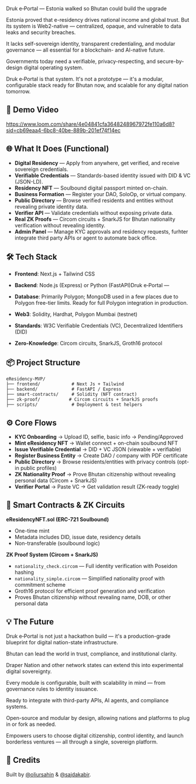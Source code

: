  Druk e‑Portal — Estonia walked so Bhutan could build the upgrade

Estonia proved that e-residency drives national income and global trust. But its system is Web2-native — centralized, opaque, and vulnerable to data leaks and security breaches.

It lacks self-sovereign identity, transparent credentialing, and modular governance — all essential for a blockchain- and AI-native future.

Governments today need a verifiable, privacy-respecting, and secure-by-design digital operating system.

Druk e‑Portal is that system.
It's not a prototype — it's a modular, configurable stack ready for Bhutan now, and scalable for any digital nation tomorrow.

## 🎥 Demo Video

https://www.loom.com/share/4e04841cfa3648248967972fe110a6d8?sid=cb69eaa4-6bc8-40be-889b-201ef74f14ec


## 🌐 What It Does (Functional)

- **Digital Residency** — Apply from anywhere, get verified, and receive sovereign credentials.
- **Verifiable Credentials** — Standards-based identity issued with DID & VC (JSON-LD).
- **Residency NFT** — Soulbound digital passport minted on-chain.
- **Business Formation** — Register your DAO, SoloOp, or virtual company.
- **Public Directory** — Browse verified residents and entities without revealing private identity data.
- **Verifier API** — Validate credentials without exposing private data.
- **Real ZK Proofs** — Circom circuits + SnarkJS for Bhutan nationality verification without revealing identity.
- **Admin Panel** — Manage KYC approvals and residency requests, furhter integrate third party APIs or agent to automate back office.

## 🛠️ Tech Stack

- **Frontend**: Next.js + Tailwind CSS
- **Backend**: Node.js (Express) or Python (FastAPI)Druk e‑Portal — 

- **Database**: Primarily Polygon; MongoDB used in a few places due to Polygon free-tier limits. Ready for full Polygon integration in production.
- **Web3**: Solidity, Hardhat, Polygon Mumbai (testnet)
- **Standards**: W3C Verifiable Credentials (VC), Decentralized Identifiers (DID)
- **Zero-Knowledge**: Circom circuits, SnarkJS, Groth16 protocol

## 📦 Project Structure

```
eResidency-MVP/
├── frontend/            # Next Js + Tailwind
├── backend/             # FastAPI / Express
├── smart-contracts/     # Solidity (NFT contract)
├── zk-proof/           # Circom circuits + SnarkJS proofs
├── scripts/             # Deployment & test helpers
```

## ⚙️ Core Flows

- **KYC Onboarding** → Upload ID, selfie, basic info → Pending/Approved
- **Mint eResidency NFT** → Wallet connect + on-chain soulbound NFT
- **Issue Verifiable Credential** → DID + VC JSON (viewable + verifiable)
- **Register Business Entity** → Create DAO / company with PDF certificate
- **Public Directory** → Browse residents/entities with privacy controls (opt-in public profiles)
- **ZK Nationality Proof** → Prove Bhutan citizenship without revealing personal data (Circom + SnarkJS)
- **Verifier Portal** → Paste VC → Get validation result (ZK-ready toggle)

## 🔐 Smart Contracts & ZK Circuits

**eResidencyNFT.sol (ERC-721 Soulbound)**
- One-time mint
- Metadata includes DID, issue date, residency details
- Non-transferable (soulbound logic)

**ZK Proof System (Circom + SnarkJS)**
- `nationality_check.circom` — Full identity verification with Poseidon hashing
- `nationality_simple.circom` — Simplified nationality proof with commitment scheme
- Groth16 protocol for efficient proof generation and verification
- Proves Bhutan citizenship without revealing name, DOB, or other personal data


## 💡 The Future

Druk e‑Portal is not just a hackathon build — it's a production-grade blueprint for digital nation-state infrastructure.

Bhutan can lead the world in trust, compliance, and institutional clarity.

Draper Nation and other network states can extend this into experimental digital sovereignty.

Every module is configurable, built with scalability in mind — from governance rules to identity issuance.

Ready to integrate with third-party APIs, AI agents, and compliance systems.

Open-source and modular by design, allowing nations and platforms to plug in or fork as needed.

Empowers users to choose digital citizenship, control identity, and launch borderless ventures — all through a single, sovereign platform.

## 👥 Credits

Built by [@oliursahin](https://oliursahin.co.uk) & [@sajdakabir](https://github.com/sajdakabir).
